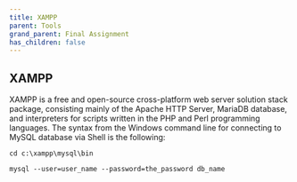 ```yaml
---
title: XAMPP
parent: Tools
grand_parent: Final Assignment
has_children: false
---
```


## XAMPP
XAMPP is a free and open-source cross-platform web server solution stack package, consisting mainly of the Apache HTTP Server, MariaDB database, and interpreters for scripts written in the PHP and Perl programming languages. The syntax from the Windows command line for connecting to MySQL database via Shell is the following:

`cd c:\xampp\mysql\bin`

`mysql --user=user_name --password=the_password db_name`